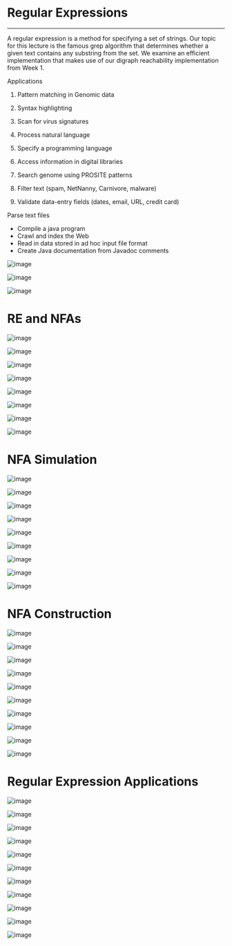 # Regular Expressions

---

A regular expression is a method for specifying a set of strings. Our topic for this lecture is the famous grep algorithm that determines whether a given text contains any substring from the set. We examine an efficient implementation that makes use of our digraph reachability implementation from Week 1.

Applications

1. Pattern matching in Genomic data

2. Syntax highlighting

3. Scan for virus signatures

4. Process natural language

5. Specify a programming language

6. Access information in digital libraries

7. Search genome using PROSITE patterns

8. Filter text (spam, NetNanny, Carnivore, malware)

9. Validate data-entry fields (dates, email, URL, credit card)

Parse text files

- Compile a java program
- Crawl and index the Web
- Read in data stored in ad hoc input file format
- Create Java documentation from Javadoc comments

![image](media/Regular-Expressions-image1.png)

![image](media/Regular-Expressions-image2.png)

![image](media/Regular-Expressions-image3.png)

# RE and NFAs

![image](media/Regular-Expressions-image4.png)

![image](media/Regular-Expressions-image5.png)

![image](media/Regular-Expressions-image6.png)

![image](media/Regular-Expressions-image7.png)

![image](media/Regular-Expressions-image8.png)

![image](media/Regular-Expressions-image9.png)

![image](media/Regular-Expressions-image10.png)

![image](media/Regular-Expressions-image11.png)

# NFA Simulation

![image](media/Regular-Expressions-image12.png)

![image](media/Regular-Expressions-image13.png)

![image](media/Regular-Expressions-image14.png)

![image](media/Regular-Expressions-image15.png)

![image](media/Regular-Expressions-image16.png)

![image](media/Regular-Expressions-image17.png)

![image](media/Regular-Expressions-image18.png)

![image](media/Regular-Expressions-image19.png)

![image](media/Regular-Expressions-image20.png)

# NFA Construction

![image](media/Regular-Expressions-image21.png)

![image](media/Regular-Expressions-image22.png)

![image](media/Regular-Expressions-image23.png)

![image](media/Regular-Expressions-image24.png)

![image](media/Regular-Expressions-image25.png)

![image](media/Regular-Expressions-image26.png)

![image](media/Regular-Expressions-image27.png)

![image](media/Regular-Expressions-image28.png)

![image](media/Regular-Expressions-image29.png)

![image](media/Regular-Expressions-image30.png)

# Regular Expression Applications

![image](media/Regular-Expressions-image31.png)

![image](media/Regular-Expressions-image32.png)

![image](media/Regular-Expressions-image33.png)

![image](media/Regular-Expressions-image34.png)

![image](media/Regular-Expressions-image35.png)

![image](media/Regular-Expressions-image36.png)

![image](media/Regular-Expressions-image37.png)

![image](media/Regular-Expressions-image38.png)

![image](media/Regular-Expressions-image39.png)

![image](media/Regular-Expressions-image40.png)

![image](media/Regular-Expressions-image41.png)
